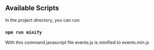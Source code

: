 ## Available Scripts

In the project directory, you can run:

### `npm run minify`

With this command javascript file events.js is minified to events.min.js 
